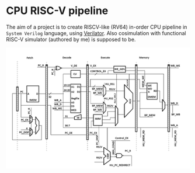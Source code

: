 # CPU RISC-V pipeline

The aim of a project is to create RISCV-like (RV64) in-order CPU pipeline in `System Verilog` language,
using [Verilator](https://github.com/verilator). Also cosimulation with functional
RISC-V simulator (authored by me) is supposed to be.

![CPU RISCV pipeline](docs/RISC-V%20pipeline.png)
